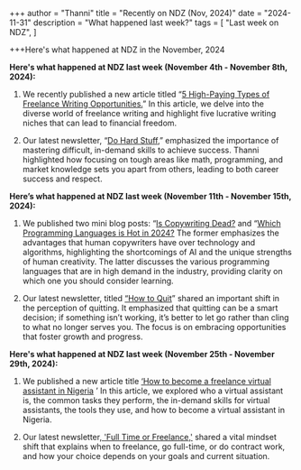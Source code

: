 +++
author = "Thanni"
title = "Recently on NDZ (Nov, 2024)"
date = "2024-11-31"
description = "What happened last week?"
tags = [
"Last week on NDZ",
]

+++Here's what happened at NDZ in the November, 2024

<!--more-->

**Here's what happened at NDZ last week (November 4th - November 8th, 2024):**

1. We recently published a new article titled “[5 High-Paying Types of Freelance Writing Opportunities.](https://ndz.ng/blog/166-5-high-paying-types-of-freelance-writing-opportunities)” In this article, we delve into the diverse world of freelance writing and highlight five lucrative writing niches that can lead to financial freedom.

2. Our latest newsletter, “[Do Hard Stuff](https://open.substack.com/pub/stateofskills/p/do-hard-stuff?utm_source=share&utm_medium=android&r=29fvdd),” emphasized the importance of mastering difficult, in-demand skills to achieve success. Thanni highlighted how focusing on tough areas like math, programming, and market knowledge sets you apart from others, leading to both career success and respect.

**Here’s what happened at NDZ last week (November 11th - November 15th, 2024):**

1. We published two mini blog posts: “[Is Copywriting Dead?](https://ndz.ng/d/206-is-copywriting-dead) and “[Which Programming Languages is Hot in 2024?](https://ndz.ng/d/205-which-programming-language-is-hot-in-2024) The former emphasizes the advantages that human copywriters have over technology and algorithms, highlighting the shortcomings of AI and the unique strengths of human creativity. The latter discusses the various programming languages that are in high demand in the industry, providing clarity on which one you should consider learning.

2. Our latest newsletter, titled [“How to Quit](https://ndz.ng/d/213-how-to-quit)” shared an important shift in the perception of quitting. It emphasized that quitting can be a smart decision; if something isn’t working, it’s better to let go rather than cling to what no longer serves you. The focus is on embracing opportunities that foster growth and progress.

**Here's what happened at NDZ last week (November 25th - November 29th, 2024):**

1. We published a new article title [‘How to become a freelance virtual assistant in Nigeria](https://link.sbstck.com/redirect/6b1d8c24-e382-495d-88d6-0babe652238a?j=eyJ1IjoiMmJscWJiIn0.SVtkkO6HmroyYfLdtKZPrxL_XROMZwZ6X4pF_iJMqfw) ’ In this article, we explored who a virtual assistant is, the common tasks they perform, the in-demand skills for virtual assistants, the tools they use, and how to become a virtual assistant in Nigeria.

2. Our latest newsletter,[ ](https://ndz.ng/d/217-how-to-work)['Full Time or Freelance,'](https://open.substack.com/pub/stateofskills/p/full-time-or-freelance?utm_source=share&utm_medium=android&r=2blqbb) shared a vital mindset shift that explains when to freelance, go full-time, or do contract work, and how your choice depends on your goals and current situation.
